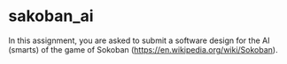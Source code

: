 # sakoban_ai

In this assignment, you are asked to submit a software design for the AI (smarts) of the game of Sokoban (https://en.wikipedia.org/wiki/Sokoban).
